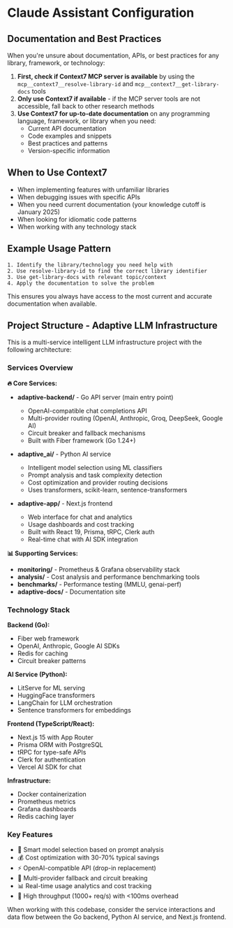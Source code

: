 # Claude Assistant Configuration

## Documentation and Best Practices

When you're unsure about documentation, APIs, or best practices for any library, framework, or technology:

1. **First, check if Context7 MCP server is available** by using the `mcp__context7__resolve-library-id` and `mcp__context7__get-library-docs` tools
2. **Only use Context7 if available** - if the MCP server tools are not accessible, fall back to other research methods
3. **Use Context7 for up-to-date documentation** on any programming language, framework, or library when you need:
   - Current API documentation
   - Code examples and snippets
   - Best practices and patterns
   - Version-specific information

## When to Use Context7

- When implementing features with unfamiliar libraries
- When debugging issues with specific APIs
- When you need current documentation (your knowledge cutoff is January 2025)
- When looking for idiomatic code patterns
- When working with any technology stack

## Example Usage Pattern

```
1. Identify the library/technology you need help with
2. Use resolve-library-id to find the correct library identifier
3. Use get-library-docs with relevant topic/context
4. Apply the documentation to solve the problem
```

This ensures you always have access to the most current and accurate documentation when available.

## Project Structure - Adaptive LLM Infrastructure

This is a multi-service intelligent LLM infrastructure project with the following architecture:

### Services Overview

**🔥 Core Services:**
- **adaptive-backend/** - Go API server (main entry point)
  - OpenAI-compatible chat completions API
  - Multi-provider routing (OpenAI, Anthropic, Groq, DeepSeek, Google AI)
  - Circuit breaker and fallback mechanisms
  - Built with Fiber framework (Go 1.24+)

- **adaptive_ai/** - Python AI service 
  - Intelligent model selection using ML classifiers
  - Prompt analysis and task complexity detection
  - Cost optimization and provider routing decisions
  - Uses transformers, scikit-learn, sentence-transformers

- **adaptive-app/** - Next.js frontend
  - Web interface for chat and analytics
  - Usage dashboards and cost tracking
  - Built with React 19, Prisma, tRPC, Clerk auth
  - Real-time chat with AI SDK integration

**📊 Supporting Services:**
- **monitoring/** - Prometheus & Grafana observability stack
- **analysis/** - Cost analysis and performance benchmarking tools
- **benchmarks/** - Performance testing (MMLU, genai-perf)
- **adaptive-docs/** - Documentation site

### Technology Stack

**Backend (Go):**
- Fiber web framework
- OpenAI, Anthropic, Google AI SDKs  
- Redis for caching
- Circuit breaker patterns

**AI Service (Python):**
- LitServe for ML serving
- HuggingFace transformers
- LangChain for LLM orchestration
- Sentence transformers for embeddings

**Frontend (TypeScript/React):**
- Next.js 15 with App Router
- Prisma ORM with PostgreSQL
- tRPC for type-safe APIs
- Clerk for authentication
- Vercel AI SDK for chat

**Infrastructure:**
- Docker containerization
- Prometheus metrics
- Grafana dashboards
- Redis caching layer

### Key Features
- 🧠 Smart model selection based on prompt analysis
- 💰 Cost optimization with 30-70% typical savings
- ⚡ OpenAI-compatible API (drop-in replacement)
- 🔄 Multi-provider fallback and circuit breaking
- 📊 Real-time usage analytics and cost tracking
- 🚀 High throughput (1000+ req/s) with <100ms overhead

When working with this codebase, consider the service interactions and data flow between the Go backend, Python AI service, and Next.js frontend.